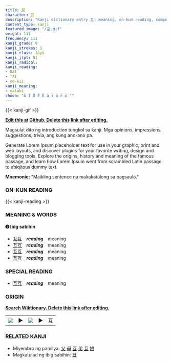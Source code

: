 ```yaml
---
title: 互
character: 互
description: "Kanji dictionary entry 互: meaning, on-kun reading, compounds, origin, related kanji"
content_type: kanji
featured_image: "/互.gif"
weight: 111
frequency: 111
kanji_grade: 9
kanji_strokes: 1
kanji_class: Jōyō
kanji_jlpt: N1
kanji_radical: 
kanji_reading: 
- DAI
- TAI
- oo-kii
kanji_meaning:
- malaki
chōon: "Ā Ī Ū Ē Ō ā ī ū ē ō ’"
---
```

[//]: # (Don't edit the line below. Kanji animated GIF code is automatically generated.)
{{< kanji-gif >}}

[//]: # (Edit below this line.)

**[Edit this at Github. Delete this link after editing.](https://github.com/tim0g/tim/tree/main/content/kanji/互/index.md)**

Magsulat dito ng introduction tungkol sa kanji. Mga opinions, impressions, suggestions, trivia, ang kung ano-ano pa.

Generate Lorem Ipsum placeholder text for use in your graphic, print and web layouts, and discover plugins for your favorite writing, design and blogging tools. Explore the origins, history and meaning of the famous passage, and learn how Lorem Ipsum went from scrambled Latin passage to ubiqitous dummy text.
 
**Mnemonic:** "Maikling sentence na makakatulong sa pagsaulo."

### ON-KUN READING

[//]: # (Don't edit the line below. ON-KUN READING code is automatically generated.)
{{< kanji-reading >}}

### MEANING & WORDS

#### ➊ **Ibig sabihin**
  - [互](../互)[互](../互)　***reading***　meaning
  - [互](../互)[互](../互)　***reading***　meaning
  - [互](../互)[互](../互)　***reading***　meaning
  - [互](../互)[互](../互)　***reading***　meaning

### SPECIAL READING
  - [互](../互)[互](../互)　***reading***　meaning

### ORIGIN

**[Search Wiktionary. Delete this link after editing.](https://wiktionary.org/wiki/互)**
<table class="kanji-table"><tr><td>
<img src="60px-互-bronze.svg.png">
</td><td>▶</td><td>
<img src="60px-互-oracle.svg.png">
</td><td>▶</td>
<td class="kanji-origin">互</td>
</tr></table>

### RELATED KANJI
- Miyembro ng pamilya: [父](../父) [母](../母) [互](../互) [弟](../弟) [互](../互) [娘](../娘)
- Magkatulad ng ibig sabihin: [日](../日)
